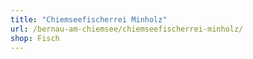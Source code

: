 ```yaml
---
title: "Chiemseefischerrei Minholz"
url: /bernau-am-chiemsee/chiemseefischerrei-minholz/
shop: Fisch
---
```

